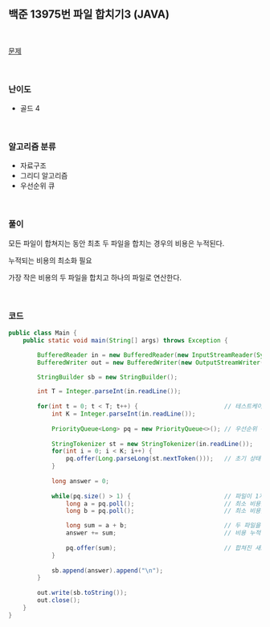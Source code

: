 ## 백준 13975번 파일 합치기3 (JAVA) 

<br>

[문제](https://www.acmicpc.net/problem/13975)

<br>

### 난이도

- 골드 4

<br>

### 알고리즘 분류

- 자료구조
- 그리디 알고리즘
- 우선순위 큐

<br>

### 풀이

모든 파일이 합쳐지는 동안 최초 두 파일을 합치는 경우의 비용은 누적된다.

누적되는 비용의 최소화 필요

가장 작은 비용의 두 파일을 합치고 하나의 파일로 연산한다.

<br>

### 코드

```java
public class Main {
	public static void main(String[] args) throws Exception {

		BufferedReader in = new BufferedReader(new InputStreamReader(System.in));
		BufferedWriter out = new BufferedWriter(new OutputStreamWriter(System.out));

		StringBuilder sb = new StringBuilder();

		int T = Integer.parseInt(in.readLine());
		
		for(int t = 0; t < T; t++) {                        // 테스트케이스의 개수만큼 반복
			int K = Integer.parseInt(in.readLine());
			
			PriorityQueue<Long> pq = new PriorityQueue<>(); // 우선순위 큐를 활용하여 최소 비용이 드는 두 파일을 찾는다.
			
			StringTokenizer st = new StringTokenizer(in.readLine());
			for(int i = 0; i < K; i++) {
				pq.offer(Long.parseLong(st.nextToken()));   // 초기 상태 우선순위 큐 삽입
			}
			
			long answer = 0;
			
			while(pq.size() > 1) {                          // 파일이 1개만 남는 경우는 모든 파일을 합친 상태
				long a = pq.poll();                         // 최소 비용을 만드는 가장 작은 파일 1
				long b = pq.poll();                         // 최소 비용을 만드는 가장 작은 파일 2

				long sum = a + b;                           // 두 파일을 합치는 비용
				answer += sum;                              // 비용 누적
				
				pq.offer(sum);                              // 합쳐진 새로운 하나의 파일을 다시 우선순위 큐에 삽입
			}
			
			sb.append(answer).append("\n");
		}
		
		out.write(sb.toString());
		out.close();
	}
}

```